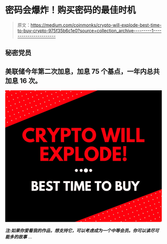 # 密码会爆炸！购买密码的最佳时机

> 原文：<https://medium.com/coinmonks/crypto-will-explode-best-time-to-buy-crypto-975f35b6c1e0?source=collection_archive---------1----------------------->

## 秘密党员

## 美联储今年第二次加息，加息 75 个基点，一年内总共加息 16 次。

![](img/4ee85f4c13d6f5c2eb1c33d519db41e4.png)

***注:如果你爱看我的作品，想支持它，可以考虑成为一个中等会员。你可以读尽可能多的故事*** …